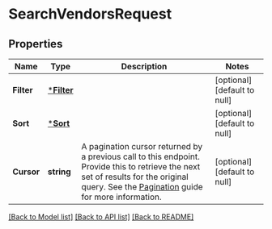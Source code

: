 # SearchVendorsRequest

## Properties
Name | Type | Description | Notes
------------ | ------------- | ------------- | -------------
**Filter** | [***Filter**](Filter.md) |  | [optional] [default to null]
**Sort** | [***Sort**](Sort.md) |  | [optional] [default to null]
**Cursor** | **string** | A pagination cursor returned by a previous call to this endpoint. Provide this to retrieve the next set of results for the original query.  See the [Pagination](https://developer.squareup.com/docs/working-with-apis/pagination) guide for more information. | [optional] [default to null]

[[Back to Model list]](../README.md#documentation-for-models) [[Back to API list]](../README.md#documentation-for-api-endpoints) [[Back to README]](../README.md)

